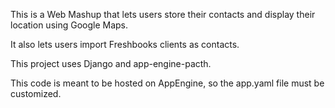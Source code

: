 This is a Web Mashup that lets users store their contacts and display their location using Google Maps.

It also lets users import Freshbooks clients as contacts.

This project uses Django and app-engine-pacth.

This code is meant to be hosted on AppEngine, so the app.yaml file must be customized.